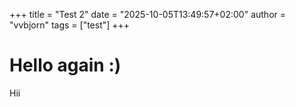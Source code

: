 +++
title = "Test 2"
date = "2025-10-05T13:49:57+02:00"
author = "vvbjorn"
tags = ["test"]
+++

# Hello again :)

Hii